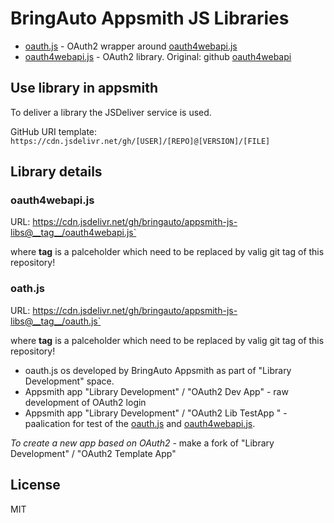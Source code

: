 
# BringAuto Appsmith JS Libraries

- [oauth.js] - OAuth2 wrapper around [oauth4webapi.js]
- [oauth4webapi.js] - OAuth2 library. Original: github [oauth4webapi]

## Use library in appsmith

To deliver a library the JSDeliver service is used.

GitHub URI template: `https://cdn.jsdelivr.net/gh/[USER]/[REPO]@[VERSION]/[FILE]`

## Library details

### oauth4webapi.js

URL: https://cdn.jsdelivr.net/gh/bringauto/appsmith-js-libs@__tag__/oauth4webapi.js`

where __tag__ is a palceholder which need to be replaced by valig git tag of this repository!

### oath.js

URL: https://cdn.jsdelivr.net/gh/bringauto/appsmith-js-libs@__tag__/oauth.js`

where __tag__ is a palceholder which need to be replaced by valig git tag of this repository!

- oauth.js os developed by BringAuto Appsmith as part of "Library Development" space.
- Appsmith app "Library Development" / "OAuth2 Dev App" - raw development of OAuth2 login
- Appsmith app "Library Development" / "OAuth2 Lib TestApp " - paalication for test of the [oauth.js] and [oauth4webapi.js].

*To create a new app based on OAuth2* - make a fork of "Library Development" / "OAuth2 Template App"

## License

MIT

[oauth.js]:        ./oauth.js
[oauth4webapi.js]: ./oauth4webapi.js
[oauth4webapi]:    https://github.com/panva/oauth4webapi/
